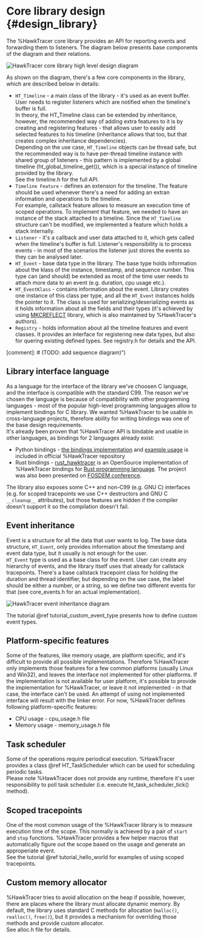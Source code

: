# Core library design {#design_library}
The %HawkTracer core library provides an API for reporting events and forwarding them to listeners. The diagram below presents base components of the diagram and their relations.

![HawkTracer core library high level design diagram](library_high_level_design.png)

As shown on the diagram, there's a few core components in the library, which are described below in details:

* `HT_Timeline` - a main class of the library - it's used as an event buffer. User needs to register listeners which are notified when the timeline's buffer is full.  
In theory, the HT_Timeline class can be extended by inheritance, however, the recommended way of adding extra features to it is by creating and registering features - that allows user to easily add selected features to his timeline (inheritance allows that too, but that creates complex inheritance dependencies).  
Depending on the use case, `HT_Timeline` objects can be thread safe, but the recommended way is to have per-thread timeline instance with shared group of listeners - this pattern is implemented by a global timeline (ht_global_timeline_get()), which is a special instance of timeline provided by the library.  
See the timeline.h for the full API.
* `Timeline Feature` - defines an extension for the timeline. The feature should be used whenever there's a need for adding an extran information and operations to the timeline.  
For example, callstack feature allows to measure an execution time of scoped operations. To implement that feature, we needed to have an instance of the stack attached to a timeline. Since the `HT_Timeline` structure can't be modified, we implemented a feature which holds a stack internally.
* `Listener` - it's a callback and user data attached to it, which gets called when the timeline's buffer is full. Listener's responsibility is to process events - in most of the scenarios the listener just stores the events so they can be analysed later.
* `HT_Event` - base data type in the library. The base type holds information about the klass of the instance, timestamp, and sequence number. This type can (and should) be extended as most of the time user needs to attach more data to an event (e.g. duration, cpu usage etc.).
* `HT_EventKlass` - contains information about the event. Library creates one instance of this class per type, and all the `HT_Event` instances holds the pointer to it. The class is used for serializing/deserializing events as it holds information about all the fields and their types (it's achieved by using [MKCREFLECT](https://github.com/loganek/mkcreflect) library, which is also maintained by %HawkTracer's authors).
* `Registry` - holds information about all the timeline features and event classes. It provides an interface for registering new data types, but also for quering existing defined types. See registry.h for details and the API.

[comment]: # (TODO: add sequence diagram)")

## Library interface language
As a language for the interface of the library we've choosen C language, and the interface is compatible with the standard C99. The reason we've chosen the language is because of compatibility with other programming languages - most of the popular high-level programming languages allow to implement bindings for C library. We wanted %HawkTracer to be usable in cross-language projects, therefore ability for writing bindings was one of the base design requirements.  
It's already been proven that %HawkTracer API is bindable and usable in other languages, as bindings for 2 languages already exist:
 
 * Python bindings - [the bindings implementation](https://github.com/amzn/hawktracer/blob/master/bindings/python3/hawktracer_core_python.cpp) and [example usage](https://github.com/amzn/hawktracer/blob/master/bindings/python3/instrumentation-base-example.py) is included in official %HawkTracer repository
 * Rust bindings - [rust_hawktracer](https://github.com/AlexEne/rust_hawktracer) is an OpenSource implementation of %HawkTracer bindings for [Rust programming language](https://www.rust-lang.org). The project was also been presented on [FOSDEM conference](https://fosdem.org/2019/schedule/event/rust_hawktracer/).
 
The library also exposes some C++ and non-C99 (e.g. GNU C) interfaces (e.g. for scoped tracepoints we use C++ destructors and GNU C `__cleanup__` attributes), but those features are hidden if the compiler doesn't support it so the compilation doesn't fail.

## Event inheritance
Event is a structure for all the data that user wants to log. The base data structure, `HT_Event`, only provides information about the timestamp and event data type, but it usually is not enough for the user.  
`HT_Event` type is used as a base class for the event. User can create any hierarchy of events, and the library itself uses that already for callstack tracepoints. There's a base callstack tracepoint class for holding the duration and thread identifier, but depending on the use case, the label should be either a number, or a string, so we define two different events for that (see core_events.h for an actual implementation).

![HawkTracer event inheritance diagram](event_inheritance.png)

The tutorial @ref tutorial_custom_event_type presents how to define custom event types.

## Platform-specific features
Some of the features, like memory usage, are platform specific, and it's difficult to provide all possible implementations. Therefore %HawkTracer only implements those features for a few common platforms (usually Linux and Win32), and leaves the interface not implemented for other platforms. If the implementation is not available for user platform, it's possible to provide the implementation for %HawkTracer, or leave it not implemented - in that case, the interface can't be used. An attempt of using not implemented interface will result with the linker error.
For now, %HawkTracer defines following platform-specific features:

* CPU usage - cpu_usage.h file
* Memory usage - memory_usage.h file

## Task scheduler
Some of the operations require periodical execution. %HawkTracer provides a class @ref HT_TaskScheduler which can be used for scheduling periodic tasks.  
Please note %HawkTracer does not provide any runtime, therefore it's user responsibility to poll task scheduler (i.e. execute ht_task_scheduler_tick() method).

## Scoped tracepoints
One of the most common usage of the %HawkTracer library is to measure execution time of the scope. This normally is achieved by a pair of `start` and `stop` functions. %HawkTracer provides a few helper macros that automatically figure out the scope based on the usage and generate an approperiate event.  
See the tutorial @ref tutorial_hello_world for examples of using scoped tracepoints.

## Custom memory allocator
%HawkTracer tries to avoid allocation on the heap if possible, however, there are places where the library must allocate dynamic memory. By default, the library uses standard C methods for allocation (`malloc()`, `realloc()`, `free()`), but it provides a mechanism for overriding those methods and provide custom allocator.  
See alloc.h file for details.
